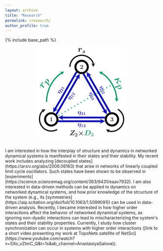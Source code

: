 ```yaml
---
layout: archive
title: "Research"
permalink: /research/
author_profile: true
---
```


{% include base_path %}
<br/>
<p align="center">
<img src='/images/rsrch.gif'>
</p>
<br/>
I am interested in how the interplay of structure and dynamics in networked dynamical systems is manifested in their states and their stability. My recent work includes analyzing [decoupled states](https://arxiv.org/abs/2006.06163) that arise in networks of linearly coupled limit cycle oscillators. Such states have been shown to be observed in [experiments](https://science.sciencemag.org/content/363/6431/eaav7932). I am also interested in data-driven methods can be applied to dynamics on networked dynamical systems, and how prior knowledge of the stcucture of the system (e.g., its [symmetries](https://aip.scitation.org/doi/full/10.1063/1.5099091)) can be used in data-driven analysis. 
Recently, I became interested in how higher order interactions affect the behavior of networked dynamical systems, as ignoring non-dyadic interactions can lead to mischaracterizing the system's states and their stability properties. Currently, I study how cluster synchronization can occur in systems with higher order interactions ([link to a short video presenting my work at TopoNets satellite of NetSci](https://www.youtube.com/watch?v=SXo_vZtmC_Q&t=1s&ab_channel=AnastasiyaSalova)).  
 